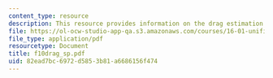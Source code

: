 ```yaml
---
content_type: resource
description: This resource provides information on the drag estimation.
file: https://ol-ocw-studio-app-qa.s3.amazonaws.com/courses/16-01-unified-engineering-i-ii-iii-iv-fall-2005-spring-2006/82ead7bc6972d5853b81a6686156f474_f10drag_sp.pdf
file_type: application/pdf
resourcetype: Document
title: f10drag_sp.pdf
uid: 82ead7bc-6972-d585-3b81-a6686156f474
---
```

